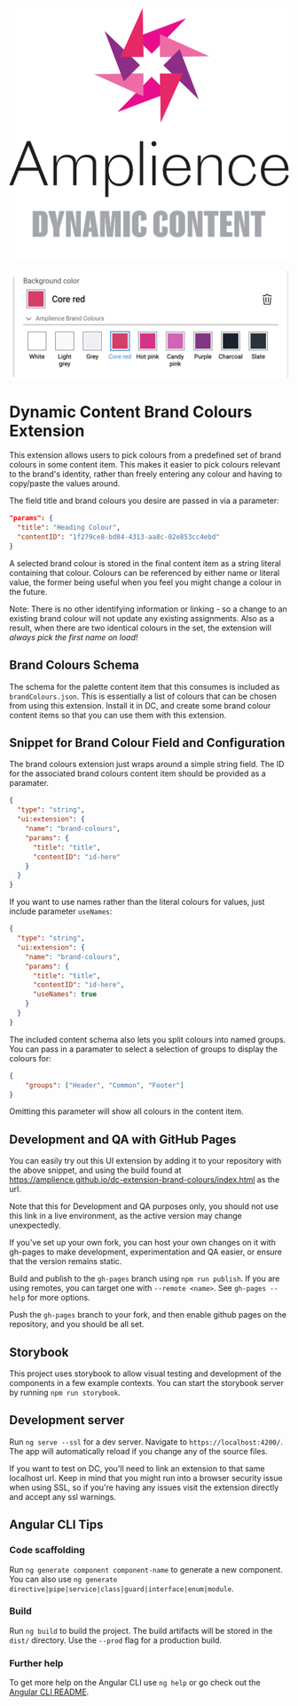 [![Amplience Dynamic Content](media/header.png)](https://amplience.com/dynamic-content)

![Dynamic Content Brand Colours Extension](media/screenshot.png)

# Dynamic Content Brand Colours Extension

This extension allows users to pick colours from a predefined set of brand colours in some content item. This makes it easier to pick colours relevant to the brand's identity, rather than freely entering any colour and having to copy/paste the values around.

The field title and brand colours you desire are passed in via a parameter:

```json
"params": {
  "title": "Heading Colour",
  "contentID": "1f279ce8-bd84-4313-aa8c-02e853cc4ebd"
}
```

A selected brand colour is stored in the final content item as a string literal containing that colour. Colours can be referenced by either name or literal value, the former being useful when you feel you might change a colour in the future. 

Note: There is no other identifying information or linking - so a change to an existing brand colour will not update any existing assignments. Also as a result, when there are two identical colours in the set, the extension will *always pick the first name on load!*

## Brand Colours Schema

The schema for the palette content item that this consumes is included as `brandColours.json`. This is essentially a list of colours that can be chosen from using this extension. Install it in DC, and create some brand colour content items so that you can use them with this extension.

## Snippet for Brand Colour Field and Configuration

The brand colours extension just wraps around a simple string field. The ID for the associated brand colours content item should be provided as a paramater.

```json
{
  "type": "string",
  "ui:extension": {
    "name": "brand-colours",
    "params": {
      "title": "title",
      "contentID": "id-here"
    }
  }
}
```

If you want to use names rather than the literal colours for values, just include parameter `useNames`:

```json
{
  "type": "string",
  "ui:extension": {
    "name": "brand-colours",
    "params": {
      "title": "title",
      "contentID": "id-here",
      "useNames": true
    }
  }
}
```

The included content schema also lets you split colours into named groups. You can pass in a paramater to select a selection of groups to display the colours for:

```json
{
    "groups": ["Header", "Common", "Footer"]
}
```

Omitting this parameter will show all colours in the content item.

## Development and QA with GitHub Pages

You can easily try out this UI extension by adding it to your repository with the above snippet, and using the build found at https://amplience.github.io/dc-extension-brand-colours/index.html as the url.

Note that this for Development and QA purposes only, you should not use this link in a live environment, as the active version may change unexpectedly.

If you've set up your own fork, you can host your own changes on it with gh-pages to make development, experimentation and QA easier, or ensure that the version remains static.

Build and publish to the `gh-pages` branch using `npm run publish`. If you are using remotes, you can target one with `--remote <name>`. See `gh-pages --help` for more options.

Push the `gh-pages` branch to your fork, and then enable github pages on the repository, and you should be all set.

## Storybook

This project uses storybook to allow visual testing and development of the components in a few example contexts. You can start the storybook server by running `npm run storybook`.

## Development server

Run `ng serve --ssl` for a dev server. Navigate to `https://localhost:4200/`. The app will automatically reload if you change any of the source files.

If you want to test on DC, you'll need to link an extension to that same localhost url. Keep in mind that you might run into a browser security issue when using SSL, so if you're having any issues visit the extension directly and accept any ssl warnings.

## Angular CLI Tips

### Code scaffolding

Run `ng generate component component-name` to generate a new component. You can also use `ng generate directive|pipe|service|class|guard|interface|enum|module`.

### Build

Run `ng build` to build the project. The build artifacts will be stored in the `dist/` directory. Use the `--prod` flag for a production build.

### Further help

To get more help on the Angular CLI use `ng help` or go check out the [Angular CLI README](https://github.com/angular/angular-cli/blob/master/README.md).
